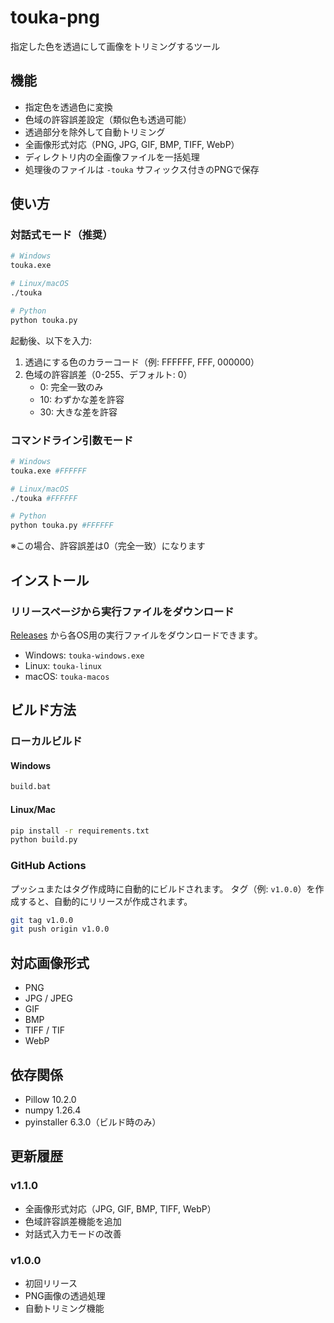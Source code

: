 # touka-png

指定した色を透過にして画像をトリミングするツール

## 機能

- 指定色を透過色に変換
- 色域の許容誤差設定（類似色も透過可能）
- 透過部分を除外して自動トリミング
- 全画像形式対応（PNG, JPG, GIF, BMP, TIFF, WebP）
- ディレクトリ内の全画像ファイルを一括処理
- 処理後のファイルは `-touka` サフィックス付きのPNGで保存

## 使い方

### 対話式モード（推奨）
```bash
# Windows
touka.exe

# Linux/macOS
./touka

# Python
python touka.py
```

起動後、以下を入力:
1. 透過にする色のカラーコード（例: FFFFFF, FFF, 000000）
2. 色域の許容誤差（0-255、デフォルト: 0）
   - 0: 完全一致のみ
   - 10: わずかな差を許容
   - 30: 大きな差を許容

### コマンドライン引数モード
```bash
# Windows
touka.exe #FFFFFF

# Linux/macOS
./touka #FFFFFF

# Python
python touka.py #FFFFFF
```
※この場合、許容誤差は0（完全一致）になります

## インストール

### リリースページから実行ファイルをダウンロード

[Releases](https://github.com/are-38-a/touka-png/releases) から各OS用の実行ファイルをダウンロードできます。

- Windows: `touka-windows.exe`
- Linux: `touka-linux`
- macOS: `touka-macos`

## ビルド方法

### ローカルビルド

#### Windows
```bash
build.bat
```

#### Linux/Mac
```bash
pip install -r requirements.txt
python build.py
```

### GitHub Actions

プッシュまたはタグ作成時に自動的にビルドされます。
タグ（例: `v1.0.0`）を作成すると、自動的にリリースが作成されます。

```bash
git tag v1.0.0
git push origin v1.0.0
```

## 対応画像形式

- PNG
- JPG / JPEG
- GIF
- BMP
- TIFF / TIF
- WebP

## 依存関係

- Pillow 10.2.0
- numpy 1.26.4
- pyinstaller 6.3.0（ビルド時のみ）

## 更新履歴

### v1.1.0
- 全画像形式対応（JPG, GIF, BMP, TIFF, WebP）
- 色域許容誤差機能を追加
- 対話式入力モードの改善

### v1.0.0
- 初回リリース
- PNG画像の透過処理
- 自動トリミング機能